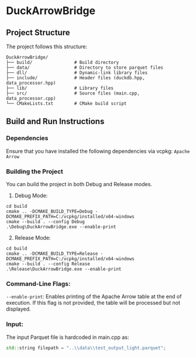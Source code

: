 # DuckArrowBridge

## Project Structure
The project follows this structure:

```
DuckArrowBridge/
├── build/                # Build directory
├── data/                 # Directory to store parquet files
├── dll/                  # Dynamic-link library files
├── include/              # Header files (duckdb.hpp, data_processor.hpp)
├── lib/                  # Library files
├── src/                  # Source files (main.cpp, data_processor.cpp)
└── CMakeLists.txt        # CMake build script
```

## Build and Run Instructions
### Dependencies
Ensure that you have installed the following dependencies via vcpkg:
` Apache Arrow `

### Building the Project
You can build the project in both Debug and Release modes.

1. Debug Mode:

```shell
cd build
cmake .. -DCMAKE_BUILD_TYPE=Debug -DCMAKE_PREFIX_PATH=C:/vcpkg/installed/x64-windows
cmake --build . --config Debug
.\Debug\DuckArrowBridge.exe --enable-print
```

2. Release Mode:
```shell
cd build
cmake .. -DCMAKE_BUILD_TYPE=Release -DCMAKE_PREFIX_PATH=C:/vcpkg/installed/x64-windows
cmake --build . --config Release
.\Release\DuckArrowBridge.exe --enable-print
```

### Command-Line Flags:

`--enable-print`: Enables printing of the Apache Arrow table at the end of execution. If this flag is not provided, the table will be processed but not displayed.

### Input:
The input Parquet file is hardcoded in main.cpp as:
```cpp
std::string filepath = "..\\data\\test_output_light.parquet";
```